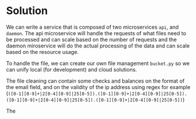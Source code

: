 # Solution
We can write a service that is composed of two microservices `api`, and `daemon`. The api microservice will handle the requests of what files need to be processed and can scale based on the number of requests and the daemon miroservice will do the actual processing of the data and can scale based on the resource usage.

To handle the file, we can create our own file management `bucket.py` so we can unify local (for development) and cloud solutions. 

The file cleaning can contain some checks and balances on the format of the email field, and on the validity of the ip address using regex for example (`([0-1][0-9]+|2[0-4][0-9]|25[0-5]).([0-1][0-9]+|2[0-4][0-9]|25[0-5]).([0-1][0-9]+|2[0-4][0-9]|25[0-5]).([0-1][0-9]+|2[0-4][0-9]|25[0-5])`)

The 